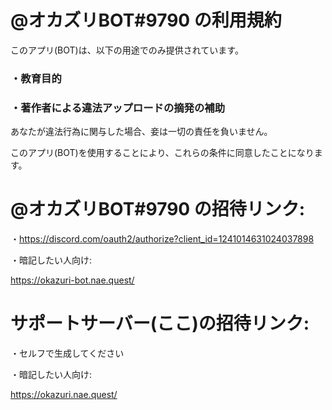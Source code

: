 # @オカズリBOT#9790 の利用規約
このアプリ(BOT)は、以下の用途でのみ提供されています。

### ・教育目的

### ・著作者による違法アップロードの摘発の補助

あなたが違法行為に関与した場合、妾は一切の責任を負いません。

このアプリ(BOT)を使用することにより、これらの条件に同意したことになります。

# @オカズリBOT#9790 の招待リンク:
・https://discord.com/oauth2/authorize?client_id=1241014631024037898

・暗記したい人向け:

https://okazuri-bot.nae.quest/

# サポートサーバー(ここ)の招待リンク:
・セルフで生成してください

・暗記したい人向け:

https://okazuri.nae.quest/